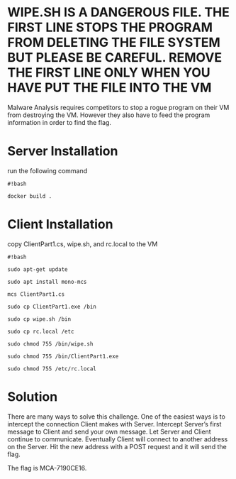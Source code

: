 # **WIPE.SH IS A DANGEROUS FILE.  THE FIRST LINE STOPS THE PROGRAM FROM DELETING THE FILE SYSTEM BUT PLEASE BE CAREFUL.  REMOVE THE FIRST LINE ONLY WHEN YOU HAVE PUT THE FILE INTO THE VM**  #

Malware Analysis requires competitors to stop a rogue program on their VM from destroying the VM.  However they also have to feed the program information in order to find the flag.

# Server Installation #

run the following command


```
#!bash

docker build .
```

# Client Installation #

copy ClientPart1.cs, wipe.sh, and rc.local to the VM

```
#!bash

sudo apt-get update

sudo apt install mono-mcs

mcs ClientPart1.cs

sudo cp ClientPart1.exe /bin

sudo cp wipe.sh /bin

sudo cp rc.local /etc

sudo chmod 755 /bin/wipe.sh

sudo chmod 755 /bin/ClientPart1.exe

sudo chmod 755 /etc/rc.local
```



# Solution #
There are many ways to solve this challenge.  One of the easiest ways is to intercept the connection Client makes with Server.  Intercept Server’s first message to Client and send your own message.  Let Server and Client continue to communicate.  Eventually Client will connect to another address on the Server.  Hit the new address with a POST request and it will send the flag.  

The flag is MCA-7190CE16.